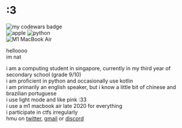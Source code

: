 # :3
![my codewars badge](https://www.codewars.com/users/fxg/badges/small?theme=light)  
![apple](https://badgen.net/badge/icon/apple?icon=apple&label=apple&color=FFB6C1&style=flat) ![python](https://img.shields.io/badge/python-3670A0?style=flat&logo=python&logoColor=FFB6C1&color=FFB6C1)  
![M1 MacBook Air](https://img.shields.io/badge/M1_MacBook_Air_Late_2020-Apple%20Silicon-FFB6C1?style=flat&logo=apple&logoColor=FFB6C1)  

helloooo  
im nat

i am a computing student in singapore, currently in my third year of secondary school (grade 9/10)  
i am proficient in python and occasionally use kotlin  
i am primarily an english speaker, but i know a little bit of chinese and brazilian portuguese  
i use light mode and like pink :33  
i use a m1 macbook air late 2020 for everything  
i participate in ctfs irregularly  
hmu on [twitter](http://twitter.com/ellipticobj), [gmail](mailto:ellipticobj@gmail.com) or [discord](discordapp.com/users/973943523655164032)  
